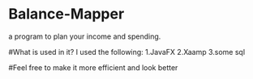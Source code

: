 # Balance-Mapper
a program to plan your income and spending.

#What is used in it?
I used the following:
1.JavaFX
2.Xaamp
3.some sql

#Feel free to make it more efficient and look better
